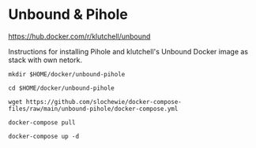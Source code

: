 # Unbound & Pihole
https://hub.docker.com/r/klutchell/unbound

Instructions for installing Pihole and klutchell's Unbound Docker image as stack with own netork.
```
mkdir $HOME/docker/unbound-pihole
```
```
cd $HOME/docker/unbound-pihole
```
```
wget https://github.com/slochewie/docker-compose-files/raw/main/unbound-pihole/docker-compose.yml
```
```
docker-compose pull
```
```
docker-compose up -d
```